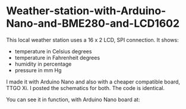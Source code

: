 # Weather-station-with-Arduino-Nano-and-BME280-and-LCD1602

This local weather station uses a 16 x 2 LCD, SPI connection. It shows:
- temperature in Celsius degrees
- temperature in Fahrenheit degrees
- humidity in percentage
- pressure in mm Hg

I made it with Arduino Nano and also with a cheaper compatible board, TTGO Xi. I posted the schematics for both. The code is identical.

You can see it in function, with Arduino Nano board at:
